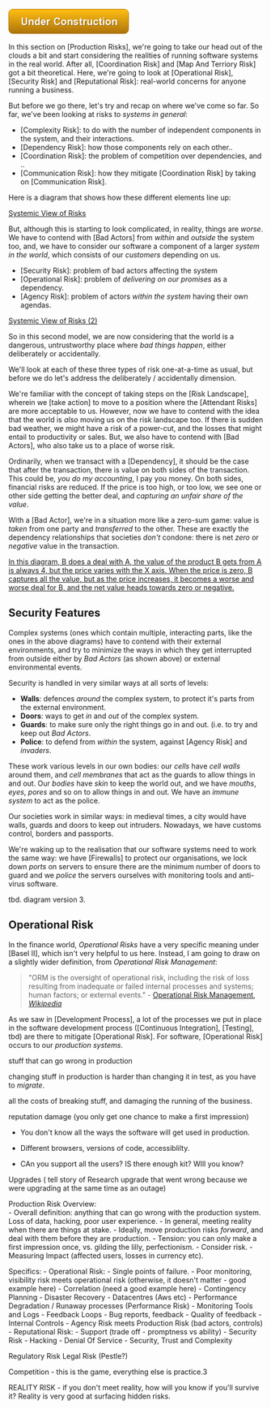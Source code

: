 ![Under Construction](images/state/uc.png)

In this section on [Production Risks], we're going to take our head out of the clouds a bit and start considering the realities of running software systems in the real world.  After all, [Coordination Risk] and [Map And Terriory Risk] got a bit theoretical.  Here, we're going to look at [Operational Risk], [Security Risk] and [Reputational Risk]: real-world concerns for anyone running a business.  

But before we go there, let's try and recap on where we've come so far.  So far, we've been looking at risks to _systems in general_: 

- [Complexity Risk]: to do with the number of independent components in the system, and their interactions.
- [Dependency Risk]:  how those components rely on each other..
- [Coordination Risk]: the problem of competition over dependencies, and ..
- [Communication Risk]: how they mitigate [Coordination Risk] by taking on [Communication Risk].

Here is a diagram that shows how these different elements line up:

[Systemic View of Risks](images/kite9/production-1.png)

But, although this is starting to look complicated, in reality, things are _worse_.  We have to contend with [Bad Actors] from _within_ and _outside_ the system too, and, we have to consider our software a component of a larger _system in the world_, which consists of our _customers_ depending on us.  

- [Security Risk]: problem of bad actors affecting the system
- [Operational Risk]: problem of _delivering on our promises_ as a dependency.
- [Agency Risk]:  problem of actors _within the system_ having their own agendas.

[Systemic View of Risks (2)](images/kite9/production-2.png)

So in this second model, we are now considering that the world is a dangerous, untrustworthy place where _bad things happen_, either deliberately or accidentally.  

We'll look at each of these three types of risk one-at-a-time as usual, but before we do let's address the deliberately / accidentally dimension. 

We're familiar with the concept of taking steps on the [Risk Landscape], wherein we [take action] to move to a position where the [Attendant Risks] are more acceptable to us.  However, now we have to contend with the idea that the world is _also_ moving us on the risk landscape too.  If there is sudden bad weather, we might have a risk of a power-cut, and the losses that might entail to productivity or sales.  But, we also have to contend with [Bad Actors], who also take us to a place of worse risk.

Ordinarily, when we transact with a [Dependency], it should be the case that after the transaction, there is value on both sides of the transaction.  This could be, _you do my accounting_, I pay you money.  On both sides, financial risks are reduced.  If the price is too high, or too low, we see one or other side getting the better deal, and _capturing an unfair share of the value_. 

With a [Bad Actor], we're in a situation more like a zero-sum game:  value is _taken_ from one party and _transferred_ to the other.  These are exactly the dependency relationships that societies _don't_ condone: there is net _zero_ or _negative_ value in the transaction.

[In this diagram, B does a deal with A, the value of the product B gets from A is always 4, but the price varies with the X axis.  When the price is zero, B captures all the value, but as the price increases, it becomes a worse and worse deal for B, and the net value heads towards zero or negative.](images/deal.png)

## Security Features

Complex systems (ones which contain multiple, interacting parts, like the ones in the above diagrams) have to contend with their external environments, and try to minimize the ways in which they get interrupted from outside either by _Bad Actors_ (as shown above) or external environmental events.

Security is handled in very similar ways at all sorts of levels:

- **Walls**: defences _around_ the complex system, to protect it's parts from the external environment.
- **Doors**: ways to get _in_ and _out_ of the complex system.
- **Guards**: to make sure only the right things go in and out.  (i.e. to try and keep out _Bad Actors_.
- **Police**: to defend from _within_ the system, against [Agency Risk] and _invaders_.

These work various levels in our own bodies:  our _cells_ have _cell walls_ around them, and _cell membranes_ that act as the guards to allow things in and out.  Our _bodies_ have _skin_ to keep the world out, and we have _mouths_, _eyes_, _pores_ and so on to allow things in and out.  We have an _immune system_ to act as the police.

Our societies work in similar ways: in medieval times, a city would have walls, guards and doors to keep out intruders.  Nowadays, we have customs control, borders and passports.

We're waking up to the realisation that our software systems need to work the same way:  we have [Firewalls] to protect our organisations, we lock down _ports_ on servers to ensure there are the minimum number of doors to guard and we _police_ the servers ourselves with monitoring tools and anti-virus software.  

tbd.  diagram version 3.

## Operational Risk

In the finance world, _Operational Risks_ have a very specific meaning under [Basel II], which isn't very helpful to us here.  Instead, I am going to draw on a slightly wider definition, from _Operational Risk Management_:

> "ORM is the oversight of operational risk, including the risk of loss resulting from inadequate or failed internal processes and systems; human factors; or external events." - [Operational Risk Management, _Wikipedia_](https://en.wikipedia.org/wiki/Operational_risk_management)

As we saw in [Development Process], a lot of the processes we put in place in the software development process ([Continuous Integration], [Testing], tbd) are there to mitigate [Operational Risk].  For software, [Operational Risk] occurs to our _production systems_.   





stuff that can go wrong in production

changing stuff in production is harder than changing it in test, as you have to _migrate_.

all the costs of breaking stuff, and damaging the running of the business.


reputation damage
(you only get one chance to make a first impression)



 - You don't know all the ways the software will get used in production.
 - Different browsers, versions of code, accessiblilty.


- CAn you support all the users?  IS there enough kit?  WIll you know?



Upgrades ( tell story of Research upgrade that went wrong because we were upgrading at the same time as an outage)

Production Risk
  Overview: 	
    - Overall definition: anything that can go wrong with the production system.  Loss of data, hacking, poor user experience.
    - In general, meeting reality when there are things at stake.
    - Ideally, move production risks _forward_, and deal with them before they are production.
    - Tension:  you can only make a first impression once, vs.  gilding the lilly, perfectionism.
    - Consider risk.
    - Measuring Impact (affected users, losses in currency etc).
    
  Specifics:
    - Operational Risk:
      - Single points of failure.
      - Poor monitoring, visibility risk meets operational risk (otherwise, it doesn't matter - good example here)
      - Correlation  (need a good example here)
      - Contingency Planning 
      - Disaster Recovery
      - Datacentres (Aws etc)
      - Performance Degradation / Runaway processes  (Performance Risk)
      - Monitoring Tools and Logs
    - Feedback Loops
       - Bug reports, feedback
       - Quality of feedback
       - Internal Controls
         - Agency Risk meets Production Risk (bad actors, controls)
    - Reputational Risk:
      - Support (trade off - promptness vs ability)
    - Security Risk
      - Hacking
      - Denial Of Service
      - Security, Trust and Complexity 
  

Regulatory Risk  Legal Risk  (Pestle?)

Competition - this is the game, everything else is practice.3


REALITY RISK - if you don't meet reality, how will you know if you'll survive it?  Reality is very good at surfacing hidden risks.


